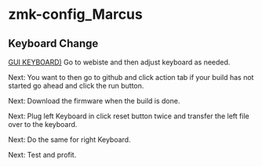 # zmk-config_Marcus
## Keyboard Change 
[GUI KEYBOARD)](https://nickcoutsos.github.io/keymap-editor/)
Go to webiste and then adjust keyboard as needed.

Next: You want to then go to github and click action tab if your build has not started go ahead and click the run button.

Next: Download the firmware when the build is done. 



Next: Plug left Keyboard in click reset button twice and transfer the left file over to the keyboard.

Next: Do the same for right Keyboard.

Next: Test and profit. 
